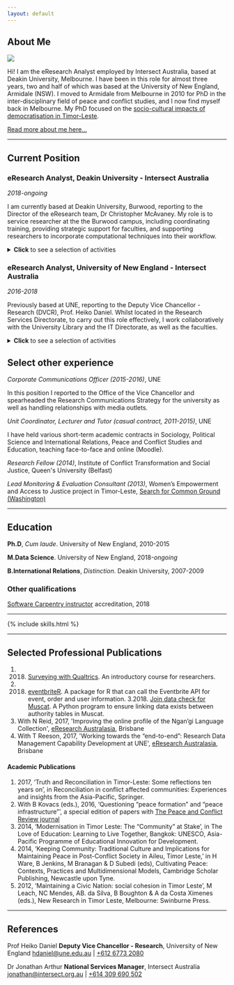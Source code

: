```yaml
---
layout: default
---
```



## About Me

<img class="profile-picture" src="photo.jpg">

Hi! I am the eResearch Analyst employed by Intersect Australia, based at Deakin University, Melbourne. I have been in this role for almost three years, two and half of which was based at the University of New England, Armidale (NSW). I moved to Armidale from Melbourne in 2010 for PhD in the inter-disciplinary field of peace and conflict studies, and I now find myself back in Melbourne. My PhD focused on the [socio-cultural impacts of democratisation in Timor-Leste](https://osf.io/fmsnh/).

[Read more about me here...](resume/about)

---

## Current Position

### eResearch Analyst, Deakin University - Intersect Australia
<em>2018-ongoing</em>

I am currently based at Deakin University, Burwood, reporting to the Director of the eResearch team, Dr Christopher McAvaney. My role is to service researcher at the the Burwood campus, including coordinating training, providing strategic support for faculties, and supporting researchers to incorporate computational techniques into their workflow.

<details><summary><b>Click</b> to see a selection of activities</summary>
<p>
<b>Education & Training</b></p>
<li>I currently coordinate Intersect's training program at Deakin, delivering the programming, data science and data management courses on campus. A colleague and I deliver all the training at Deakin. We are planning to deliver +40 courses in 2019.</li>
<li>Over the past two years I have worked to improve the experience of participants inside and outside of the courses, through building up a network of interested researchers and systematically notifying them when courses become available. I have found that this has built a community of researchers interested in upskilling, which has facilitated peer-to-peer learning.</li>
<li>Earlier this year I also completed the <a href="https://software-carpentry.org/">Software Carpentry</a> accreditation. I have recently finished writing a new course for <a href="https://intersectaustralia.github.io/training/QLTRICS101/">teaching the survey tool, Qualtrics</a>, with input from the Sydney-based Qualtrics office, as well as <a href="https://github.com/paddytobias/research-software-management">research software management</a>.</li>
<li>I regularly present to HDRs, post-doctoral fellows and academics on data and software management techniques, eResearch capabilities, and help researchers in their projects through consultation and advice.</li>
<li>This year is my second year sitting on the organising committee for <a href="https://resbaz.github.io/resbaz2019/sydney/">Sydney ResBaz</a>. At last year's event I was the lead instructor for the <a href="https://paddytobias.github.io/2018-07-03-resbaz-syd-intro-r/"><em>Introductory R stream</em></a>, coordinating three other trainers as well.</li>
</details>

### eResearch Analyst, University of New England - Intersect Australia
<em>2016-2018</em>

Previously based at UNE, reporting to the Deputy Vice Chancellor - Research (DVCR), Prof. Heiko Daniel. Whilst located in the Research Services Directorate, to carry out this role effectively, I work collaboratively with the University Library and the IT Directorate, as well as the faculties.

<details><summary><b>Click</b> to see a selection of activities</summary>
<p><b>Strategic Initiatives</b></p>
<li>I chaired the University's <a href="http://www.une.edu.au/research/digital-research-support/eresearch-committee">eResearch Committee</a>, a committee sponsored by the DVCR, since August 2016, established to advance the university's eResearch services. As chair, I have led the investigation of various university eResearch capabilities; overseen the committee's restructure and renewal; and reported to the University Research Committee and the DVCR as required.</li>
<li>Initiating and leading a year-long, university-wide Research Data Management project. This project functioned to build awareness amongst researchers of university services including the institutional cloud storage platform, Cloud.UNE; positively affect cultural change with regard to research data management; streamline inter-department workflows and advocate for further investment into infrastructure capabilities; and automate weekly reports on UNE researchers' usage of Cloud.UNE. This project saw a 300% increase in Cloud.UNE accounts.</li>
<li>Member of a team establishing a Researcher Support Network at UNE, to support researcher support staff to carry out their roles effectively. ReSuN is intended to open communication channels between faculty-based staff and central services staff.</li>
<li>Earlier this year I conducted a <a href="https://github.com/paddytobias/eResearchImpactEngagement">web-scraping and text analysis project</a> to support UNE's preparation for the Research Engagement and Impact assessment, using 2014 submissions to the UK REF Impact assessment.</li>

<p><b>Research Project Consultancies</b></p>
<li>Providing eResearch support to an ARC Discovery Project in digital musicology led by Dr Jason Stoessel since 2016. I also supported the successful application for a successive ARC Discovery grant awarded to Dr Stoessel and his colleague, Dr Denis Collins (UQ). My work in this project has involved leading the migration and formatting ~5,000 data records from a FileMaker Pro database into an open source online database repository called Muscat using database techniques; scripting <a href="https://github.com/IntersectAustralia/muscat-join-script">bug fixes in Python and SQL</a>; and project management. A staging version of the <a href="https://canons-staging.intersect.org.au/catalog">Canonic Techniques website</a> is now live.</li>
<li>In 2016-17, I initiated and led the <a href="https://projects.ands.org.au/id/CEP13">Ngan'gi Language Collection Enhancement project</a> for A/Prof. Nick Reid, funded by the Australian National Data Service. This including scoping realistic web-based solutions for A/Prof Reid's requirements; managing the execution of the project from start to finish; and coordinating user acceptance testing, content migration and training. A/Prof Reid and I <a href="https://conference.eresearch.edu.au/2017/08/improving-the-online-profile-of-the-ngangi-language-collection/">presented the project</a> at the 2017 eResearch Australasia conference.</li>
</details>

## Select other experience
<em>Corporate Communications Officer (2015-2016)</em>, UNE

In this position I reported to the Office of the Vice Chancellor and spearheaded the Research Communications Strategy for the university as well as handling relationships with media outlets.

<em>Unit Coordinator, Lecturer and Tutor (casual contract, 2011-2015)</em>, UNE

I have held various short-term academic contracts in Sociology, Political Science and International Relations, Peace and Conflict Studies and Education, teaching face-to-face and online (Moodle).

_Research Fellow (2014)_, Institute of Conflict Transformation and Social Justice, Queen's University (Belfast)

_Lead Monitoring & Evaluation Consultant (2013)_, Women’s Empowerment and Access to Justice project in Timor-Leste, [Search for Common Ground (Washington)](https://www.sfcg.org/)

---

## Education
**Ph.D**, *Cum laude*. University of New England, 2010-2015


**M.Data Science**. University of New England, 2018-*ongoing*


**B.International Relations**, *Distinction*. Deakin University, 2007-2009


### Other qualifications
[Software Carpentry instructor](https://software-carpentry.org/) accreditation, 2018

---

{% include skills.html %}

---

## Selected Professional Publications
1. 2018. [Surveying with Qualtrics](https://intersectaustralia.github.io/training/QLTRICS101/). An introductory course for researchers.
2. 2018. [eventbriteR](https://github.com/paddytobias/eventbriteR). A package for R that can call the Eventbrite API for event, order and user information.
3.2018. [Join data check for Muscat](https://github.com/IntersectAustralia/muscat-join-script). A Python program to ensure linking data exists between authority tables in Muscat.
4. With N Reid, 2017, 'Improving the online profile of the Ngan’gi Language Collection', [eResearch Australasia](https://conference.eresearch.edu.au/2017/08/improving-the-online-profile-of-the-ngangi-language-collection/), Brisbane
5. With T Reeson, 2017, 'Working towards the “end-to-end”: Research Data Management Capability Development at UNE', [eResearch Australasia](https://conference.eresearch.edu.au/2017/09/working-towards-the-end-to-end-research-data-management-capability-development-at-une/), Brisbane

#### Academic Publications
1. 2017, ‘Truth and Reconciliation in Timor-Leste: Some reflections ten years on’, in Reconciliation in conflict affected communities: Experiences and insights from the Asia-Pacific, Springer.
2.  With B Kovacs (eds.), 2016, ‘Questioning “peace formation” and “peace infrastructure”’, a special edition of papers with [The Peace and Conflict Review journal](http://www.review.upeace.org/images/PCR9.1.pdf)
3. 2014, ‘Modernisation in Timor Leste: The “Community” at Stake’, in The Love of Education: Learning to Live Together, Bangkok: UNESCO, Asia-Pacific Programme of Educational Innovation for Development.
4. 2014, ‘Keeping Community: Traditional Culture and Implications for Maintaining Peace in Post-Conflict Society in Aileu, Timor Leste,’ in H Ware, B Jenkins, M Branagan & D Subedi (eds), Cultivating Peace: Contexts, Practices and Multidimensional Models, Cambridge Scholar Publishing, Newcastle upon Tyne.
5. 2012, ‘Maintaining a Civic Nation: social cohesion in Timor Leste’, M Leach, NC Mendes, AB. da Silva, B Boughton & A da Costa Ximenes (eds.), New Research in Timor Leste, Melbourne: Swinburne Press.

---

## References
Prof Heiko Daniel
**Deputy Vice Chancellor - Research**,
University of New England
[hdaniel@une.edu.au](mailto:dvcr@une.edu.au) | [+612 6773 2080](tel:+61-267732080)

Dr Jonathan Arthur
**National Services Manager**,
Intersect Australia
[jonathan@intersect.org.au](mailto:jonathan@intersect.org.au) | [+614 309 690 502](tel:+61-4309690502)
